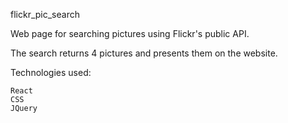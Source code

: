 flickr_pic_search

Web page for searching pictures using Flickr's public API.

The search returns 4 pictures and presents them on the website.

Technologies used:

    React
    CSS
    JQuery



